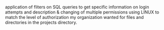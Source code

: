 application of fliters on SQL queries to get specific information on login attempts and description
& changing of multiple permissions using LINUX to match the level of authorization my organization wanted for files and directories in the projects directory.
